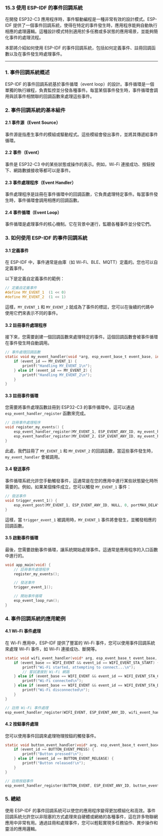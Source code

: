 ### 15.3 **使用 ESP-IDF 的事件回調系統**

在開發 ESP32-C3 應用程序時，事件驅動編程是一種非常有效的設計模式。ESP-IDF 提供了一個事件回調系統，使得在特定的事件發生時，應用程序能夠自動執行相應的處理邏輯。這種設計模式特別適用於多任務或多狀態的應用場景，並能夠簡化事件的處理流程。

本節將介紹如何使用 ESP-IDF 的事件回調系統，包括如何定義事件、註冊回調函數以及在事件發生時處理事件。

---

### 1. **事件回調系統概述**

ESP-IDF 的事件回調系統基於事件循環（event loop）的設計。事件循環是一個單獨的執行線程，負責監控並分發各種事件。每當某個事件發生時，事件循環會調用與該事件相關聯的回調函數來處理這些事件。

### 2. **事件回調系統的基本組件**

#### 2.1 **事件源（Event Source）**
事件源是指產生事件的模組或驅動程式。這些模組會發出事件，並將其傳遞給事件循環。

#### 2.2 **事件（Event）**
事件是 ESP32-C3 中的某些狀態或操作的表示。例如，Wi-Fi 連接成功、按鈕按下、網路數據接收等都可以是事件。

#### 2.3 **事件處理程序（Event Handler）**
事件處理程序是註冊在事件循環中的回調函數，它負責處理特定事件。每當事件發生時，事件循環會調用相應的回調函數。

#### 2.4 **事件循環（Event Loop）**
事件循環是處理事件的核心機制。它在背景中運行，監聽各種事件並分發它們。

### 3. **如何使用 ESP-IDF 的事件回調系統**

#### 3.1 **定義事件**
在 ESP-IDF 中，事件通常是由庫（如 Wi-Fi、BLE、MQTT）定義的。您也可以自定義事件。

以下是定義自定義事件的範例：

```c
// 定義自定義事件
#define MY_EVENT_1  (1 << 0)
#define MY_EVENT_2  (1 << 1)
```

這樣，`MY_EVENT_1` 和 `MY_EVENT_2` 就成為了事件的標誌，您可以在後續的代碼中使用它們來表示不同的事件。

#### 3.2 **註冊事件處理程序**
接下來，您需要創建一個回調函數來處理特定的事件。這個回調函數會被事件循環在事件發生時自動調用。

```c
// 事件處理回調函數
static void my_event_handler(void *arg, esp_event_base_t event_base, int32_t event_id, void *event_data) {
    if (event_id == MY_EVENT_1) {
        printf("Handling MY_EVENT_1\n");
    } else if (event_id == MY_EVENT_2) {
        printf("Handling MY_EVENT_2\n");
    }
}
```

#### 3.3 **註冊事件循環**
您需要將事件處理函數註冊到 ESP32-C3 的事件循環中。這可以通過 `esp_event_handler_register` 函數來完成。

```c
// 註冊事件處理程序
void register_my_events() {
    esp_event_handler_register(MY_EVENT_1, ESP_EVENT_ANY_ID, my_event_handler, NULL);
    esp_event_handler_register(MY_EVENT_2, ESP_EVENT_ANY_ID, my_event_handler, NULL);
}
```

此處，我們註冊了 `MY_EVENT_1` 和 `MY_EVENT_2` 的回調函數，當這些事件發生時，`my_event_handler` 會被調用。

#### 3.4 **發送事件**
事件循環系統允許您手動觸發事件，這通常是在您的應用中進行某些狀態變化時所需要的。例如，如果某個條件成立，您可以觸發 `MY_EVENT_1` 事件：

```c
// 發送事件
void trigger_event_1() {
    esp_event_post(MY_EVENT_1, ESP_EVENT_ANY_ID, NULL, 0, portMAX_DELAY);
}
```

這樣，當 `trigger_event_1` 被調用時，`MY_EVENT_1` 事件將會發生，並觸發相應的回調函數。

#### 3.5 **啟動事件循環**
最後，您需要啟動事件循環，讓系統開始處理事件。這通常是應用程序的入口函數中進行的。

```c
void app_main(void) {
    // 註冊事件處理程序
    register_my_events();

    // 發送事件
    trigger_event_1();

    // 開始事件循環
    esp_event_loop_run();
}
```

### 4. **事件回調系統的應用範例**

#### 4.1 **Wi-Fi 事件處理**
在 Wi-Fi 應用中，ESP-IDF 提供了豐富的 Wi-Fi 事件，您可以使用事件回調系統來處理 Wi-Fi 事件，如 Wi-Fi 連接成功、斷開等。

```c
static void wifi_event_handler(void* arg, esp_event_base_t event_base, int32_t event_id, void* event_data) {
    if (event_base == WIFI_EVENT && event_id == WIFI_EVENT_STA_START) {
        printf("Wi-Fi started, attempting to connect...\n");
        // 嘗試連接到 Wi-Fi 網路
    } else if (event_base == WIFI_EVENT && event_id == WIFI_EVENT_STA_CONNECTED) {
        printf("Wi-Fi connected\n");
    } else if (event_base == WIFI_EVENT && event_id == WIFI_EVENT_STA_DISCONNECTED) {
        printf("Wi-Fi disconnected\n");
    }
}

// 註冊 Wi-Fi 事件處理
esp_event_handler_register(WIFI_EVENT, ESP_EVENT_ANY_ID, wifi_event_handler, NULL);
```

#### 4.2 **按鈕事件處理**
您可以使用事件回調來處理物理按鈕的觸發事件。

```c
static void button_event_handler(void* arg, esp_event_base_t event_base, int32_t event_id, void* event_data) {
    if (event_id == BUTTON_EVENT_PRESS) {
        printf("Button pressed!\n");
    } else if (event_id == BUTTON_EVENT_RELEASE) {
        printf("Button released!\n");
    }
}

// 註冊按鈕事件
esp_event_handler_register(BUTTON_EVENT, ESP_EVENT_ANY_ID, button_event_handler, NULL);
```

### 5. **總結**

使用 ESP-IDF 的事件回調系統可以使您的應用程序變得更加模組化和高效。事件回調系統允許您以非阻塞的方式處理來自硬體或網絡的各種事件，這在許多物聯網應用中非常有用。通過註冊和處理事件，您可以輕鬆實現多任務協作、異步操作和靈活的應用邏輯。